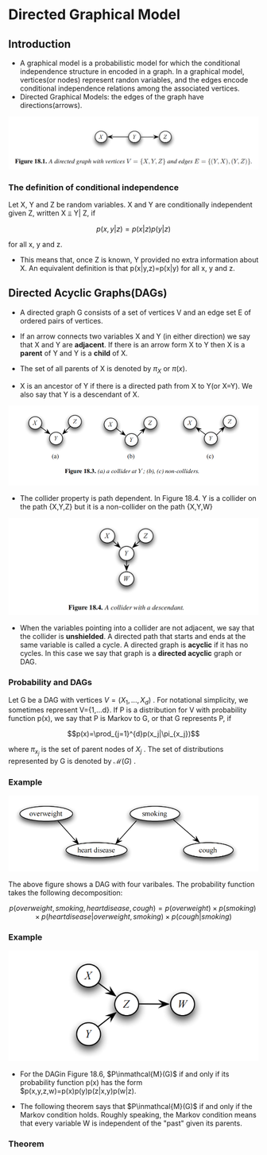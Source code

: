 # Directed Graphical Model

## Introduction
- A graphical model is a probabilistic model for which the conditional independence structure in encoded in a graph. In a graphical model, vertices(or nodes) represent randon variables, and the edges encode conditional independence relations among the associated vertices. 
- Directed Graphical Models: the edges of the graph have directions(arrows).

![](Pictures/DGM01.png)

### The definition of conditional independence

Let X, Y and Z be random variables. X and Y are conditionally independent given Z, written X ⫫ Y| Z, if

$$p(x,y|z)=p(x|z)p(y|z)$$

for all x, y and z.

- This means that, once Z is known, Y provided no extra information about X. An equivalent definition is that p(x|y,z)=p(x|y) for all x, y and z. 

## Directed Acyclic Graphs(DAGs)

- A directed graph G consists of a set of vertices V and an edge set E of ordered pairs of vertices. 

- If an arrow connects two variables X and Y (in either direction) we say that X and Y are **adjacent**. If there is an arrow form X to Y then X is a **parent** of Y and Y is a **child** of X. 
- The set of all parents of X is denoted by $\pi_X$ or $\pi(x)$.
- X is an ancestor of Y if there is a directed path from X to Y(or X=Y). We also say that Y is a descendant of X.

![](Pictures/DGM02.png)

- The collider property is path dependent. In Figure 18.4. Y is a collider on the path {X,Y,Z} but it is a non-collider on the path {X,Y,W}

![](Pictures/DGM03.png)

- When the variables pointing into a collider are not adjacent, we say that the collider is **unshielded**. A directed path that starts and ends at the same variable is called a cycle. A directed graph is **acyclic** if it has no cycles. In this case we say that graph is a **directed acyclic** graph or DAG.

### Probability and DAGs

Let G be a DAG with vertices $V=(X_1,..., X_d)$ . For notational simplicity, we sometimes represent V={1,...d}. If P is a distribution for V with probability function p(x), we say that P is Markov to G, or that G represents P, if

$$p(x)=\prod_{j=1}^{d}p(x_j|\pi_{x_j})$$

where $\pi_{x_j}$ is the set of parent nodes of $X_j$ . The set of distributions represented by G is denoted by $\mathcal{M}(G)$ .

### Example

![](Pictures/DGM04.png)

The above figure shows a DAG with four varibales. The probability function takes the following decomposition:

$$p(overweight, smoking, heart disease, cough) = p(overweight)\times p(smoking)\times p(heart disease| overweight,smoking)\times p(cough|smoking)$$

### Example

![](Pictures/DGM05.png)

- For the DAGin Figure 18.6, $P\inmathcal{M}(G)$ if and only if its probability function p(x) has the form $p(x,y,z,w)=p(x)p(y)p(z|x,y)p(w|z).

- The following theorem says that $P\inmathcal{M}(G)$ if and only if the Markov condition holds. Roughly speaking, the Markov condition means that every variable W is independent of the "past" given its parents.

### Theorem